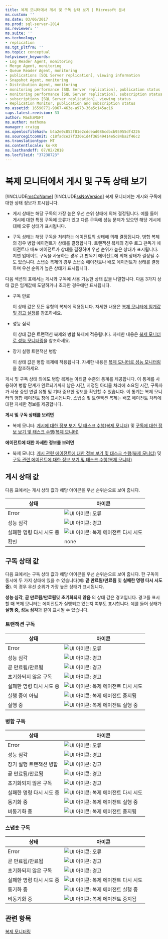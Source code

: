 ```yaml
---
title: 복제 모니터에서 게시 및 구독 상태 보기 | Microsoft 문서
ms.custom: ''
ms.date: 03/06/2017
ms.prod: sql-server-2014
ms.reviewer: ''
ms.suite: ''
ms.technology:
- replication
ms.tgt_pltfrm: ''
ms.topic: conceptual
helpviewer_keywords:
- Log Reader Agent, monitoring
- Merge Agent, monitoring
- Queue Reader Agent, monitoring
- publications [SQL Server replication], viewing information
- Snapshot Agent, monitoring
- Distribution Agent, monitoring
- monitoring performance [SQL Server replication], publication status
- monitoring performance [SQL Server replication], subscription status
- subscriptions [SQL Server replication], viewing status
- Replication Monitor, publication and subscription status
ms.assetid: 16590771-9867-463e-a973-36a5c145ac16
caps.latest.revision: 33
author: MashaMSFT
ms.author: mathoma
manager: craigg
ms.openlocfilehash: b4a2e0c852f81e2cddead086cdbcb95955df4226
ms.sourcegitcommit: c18fadce27f330e1d4f36549414e5c84ba2f46c2
ms.translationtype: MT
ms.contentlocale: ko-KR
ms.lasthandoff: 07/02/2018
ms.locfileid: "37238723"
---
```

# <a name="view-publication-and-subscription-status-in-replication-monitor"></a>복제 모니터에서 게시 및 구독 상태 보기
  [!INCLUDE[msCoName](../../../includes/msconame-md.md)] [!INCLUDE[ssNoVersion](../../../includes/ssnoversion-md.md)] 복제 모니터에는 게시와 구독에 대한 상태 정보가 표시됩니다.  
  
-   게시 상태는 해당 구독의 가장 높은 우선 순위 상태에 의해 결정됩니다. 예를 들어 게시에 대한 특정 구독에 오류가 있고 다른 구독에 성능 문제가 있으면 해당 게시에 대해 오류 상태가 표시됩니다.  
  
-   구독 상태는 해당 구독을 처리하는 에이전트의 상태에 의해 결정됩니다. 병합 복제의 경우 병합 에이전트가 상태를 결정합니다. 트랜잭션 복제의 경우 로그 판독기 에이전트나 배포 에이전트가 상태를 결정하며 우선 순위가 높은 상태가 표시됩니다. 지연 업데이트 구독을 사용하는 경우 큐 판독기 에이전트에 의해 상태가 결정될 수도 있습니다. 스냅숏 복제의 경우 스냅숏 에이전트나 배포 에이전트가 상태를 결정하며 우선 순위가 높은 상태가 표시됩니다.  
  
 다음 섹션의 표에서는 게시와 구독에 사용 가능한 상태 값을 나열합니다. 다음 3가지 상태 값은 임계값에 도달하거나 초과한 경우에만 표시됩니다.  
  
-   구독 만료  
  
     이 상태 값은 모든 유형의 복제에 적용됩니다. 자세한 내용은 [복제 모니터에 임계값 및 경고 설정](set-thresholds-and-warnings-in-replication-monitor.md)를 참조하세요.  
  
-   성능 심각  
  
     이 상태 값은 트랜잭션 복제와 병합 복제에 적용됩니다. 자세한 내용은 [복제 모니터로 성능 모니터링](monitor-performance-with-replication-monitor.md)을 참조하세요.  
  
-   장기 실행 트랜잭션 병합  
  
     이 상태 값은 병합 복제에 적용됩니다. 자세한 내용은 [복제 모니터로 성능 모니터링](monitor-performance-with-replication-monitor.md)을 참조하세요.  
  
 게시 및 구독 상태 외에도 병합 복제는 아티클 수준의 통계를 제공합니다. 이 통계를 사용하여 병합 단계가 완료되기까지 남은 시간, 지정된 아티클 처리에 소요된 시간, 구독자가 사용 중인 연결 유형 및 기타 중요한 정보를 확인할 수 있습니다. 이 통계는 복제 모니터의 병합 에이전트 창에 표시됩니다. 스냅숏 및 트랜잭션 복제는 배포 에이전트 처리에 대한 자세한 정보를 제공합니다.  
  
 **게시 및 구독 상태를 보려면**  
  
-   복제 모니터: [게시에 대한 정보 보기 및 태스크 수행&#40;복제 모니터&#41;](view-information-and-perform-tasks-for-a-publication-replication-monitor.md) 및 [구독에 대한 정보 보기 및 태스크 수행&#40;복제 모니터&#41;](view-information-and-perform-tasks-for-a-subscription-replication-monitor.md)  
  
 **에이전트에 대한 자세한 정보를 보려면**  
  
-   복제 모니터: [게시 관련 에이전트에 대한 정보 보기 및 태스크 수행&#40;복제 모니터&#41;](view-information-and-perform-tasks-for-publication-agents.md) 및 [구독 관련 에이전트에 대한 정보 보기 및 태스크 수행&#40;복제 모니터&#41;](view-information-and-perform-tasks-for-subscription-agents.md)  
  
## <a name="publication-status-values"></a>게시 상태 값  
 다음 표에서는 게시 상태 값과 해당 아이콘을 우선 순위순으로 보여 줍니다.  
  
|상태|아이콘|  
|------------|----------|  
|Error|![UI 아이콘: 오류](../media/repl-icon-error.gif "UI icon: error")|  
|성능 심각|![UI 아이콘: 경고](../media/repl-icon-warn.gif "UI icon: warning")|  
|실패한 명령 다시 시도 중|![UI 아이콘: 복제 에이전트 다시 시도](../media/repl-icon-retry.gif "UI icon: replication agent retry")|  
|확인|none|  
  
## <a name="subscription-status-values"></a>구독 상태 값  
 다음 표에서는 구독 상태 값과 해당 아이콘을 우선 순위순으로 보여 줍니다. 한 구독이 동시에 두 가지 상태에 있을 수 있습니다(예: **곧 만료됨/만료됨** 및 **실패한 명령 다시 시도 중**). 이 경우 우선 순위가 가장 높은 상태가 표시됩니다.  
  
 **성능 심각**, **곧 만료됨/만료됨**및 **초기화되지 않음** 의 상태 값은 경고입니다. 경고를 표시할 때 복제 모니터는 에이전트가 실행되고 있는지 여부도 표시합니다. 예를 들어 상태가 **실행 중, 성능 심각**과 같이 표시될 수 있습니다.  
  
### <a name="transactional-subscriptions"></a>트랜잭션 구독  
  
|상태|아이콘|  
|------------|----------|  
|Error|![UI 아이콘: 오류](../media/repl-icon-error.gif "UI icon: error")|  
|성능 심각|![UI 아이콘: 경고](../media/repl-icon-warn.gif "UI icon: warning")|  
|곧 만료됨/만료됨|![UI 아이콘: 경고](../media/repl-icon-warn.gif "UI icon: warning")|  
|초기화되지 않은 구독|![UI 아이콘: 경고](../media/repl-icon-warn.gif "UI icon: warning")|  
|실패한 명령 다시 시도 중|![UI 아이콘: 복제 에이전트 다시 시도](../media/repl-icon-retry.gif "UI icon: replication agent retry")|  
|실행 중이 아님|![UI 아이콘: 복제 에이전트 중지됨](../media/repl-icon-stopped.gif "UI icon: replication agent stopped")|  
|실행 중|![UI 아이콘: 복제 에이전트 실행 중](../media/repl-icon-running.gif "UI icon: replication agent running")|  
  
### <a name="merge-subscriptions"></a>병합 구독  
  
|상태|아이콘|  
|------------|----------|  
|Error|![UI 아이콘: 오류](../media/repl-icon-error.gif "UI icon: error")|  
|성능 심각|![UI 아이콘: 경고](../media/repl-icon-warn.gif "UI icon: warning")|  
|장기 실행 트랜잭션 병합|![UI 아이콘: 경고](../media/repl-icon-warn.gif "UI icon: warning")|  
|곧 만료됨/만료됨|![UI 아이콘: 경고](../media/repl-icon-warn.gif "UI icon: warning")|  
|초기화되지 않은 구독|![UI 아이콘: 경고](../media/repl-icon-warn.gif "UI icon: warning")|  
|실패한 명령 다시 시도 중|![UI 아이콘: 복제 에이전트 다시 시도](../media/repl-icon-retry.gif "UI icon: replication agent retry")|  
|동기화 중|![UI 아이콘: 복제 에이전트 실행 중](../media/repl-icon-running.gif "UI icon: replication agent running")|  
|비동기화 중|![UI 아이콘: 복제 에이전트 중지됨](../media/repl-icon-stopped.gif "UI icon: replication agent stopped")|  
  
### <a name="snapshot-subscriptions"></a>스냅숏 구독  
  
|상태|아이콘|  
|------------|----------|  
|Error|![UI 아이콘: 오류](../media/repl-icon-error.gif "UI icon: error")|  
|곧 만료됨/만료됨|![UI 아이콘: 경고](../media/repl-icon-warn.gif "UI icon: warning")|  
|초기화되지 않은 구독|![UI 아이콘: 경고](../media/repl-icon-warn.gif "UI icon: warning")|  
|실패한 명령 다시 시도 중|![UI 아이콘: 복제 에이전트 다시 시도](../media/repl-icon-retry.gif "UI icon: replication agent retry")|  
|동기화 중|![UI 아이콘: 복제 에이전트 실행 중](../media/repl-icon-running.gif "UI icon: replication agent running")|  
|비동기화 중|![UI 아이콘: 복제 에이전트 중지됨](../media/repl-icon-stopped.gif "UI icon: replication agent stopped")|  
  
## <a name="see-also"></a>관련 항목  
 [복제 모니터링](../monitoring-replication.md)  
  
  
